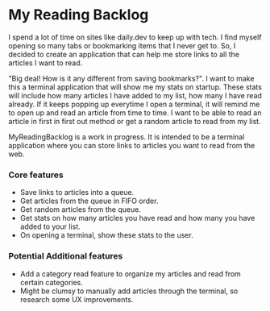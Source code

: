 # My Reading Backlog
I spend a lot of time on sites like daily.dev to keep up with tech. I find myself opening so many tabs or bookmarking items that I never get to. So, I decided to create an application that can help me store links to all the articles I want to read. 

"Big deal! How is it any different from saving bookmarks?". 
I want to make this a terminal application that will show me my stats on startup. These stats will include how many articles I have added to my list, how many I have read already.
If it keeps popping up everytime I open a terminal, it will remind me to open up and read an article from time to time.
I want to be able to read an article in first in first out method or get a random article to read from my list.

MyReadingBacklog is a work in progress. It is intended to be a terminal application where you can store links to articles you want to read from the web.

### Core features
- Save links to articles into a queue.
- Get articles from the queue in FIFO order.
- Get random articles from the queue.
- Get stats on how many articles you have read and how many you have added to your list.
- On opening a terminal, show these stats to the user.

### Potential Additional features
- Add a category read feature to organize my articles and read from certain categories.
- Might be clumsy to manually add articles through the terminal, so research some UX improvements.
